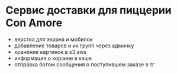 # Сервис доставки для пиццерии Сon Amore
 
 * верстка для экрана и мобилок
 * добавление товаров и их групп через админку
 * хранение картинок в s3 aws
 * информация о корзине в кэше
 * отправка ботом сообщения о поступившем заказе в тг
